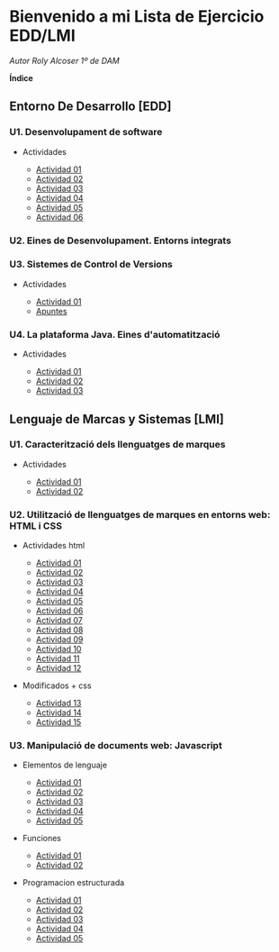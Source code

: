 # Bienvenido a mi Lista de Ejercicio EDD/LMI

*Autor Roly Alcoser 1º de DAM*

**Índice**

## **Entorno De Desarrollo [EDD]**

### **U1. Desenvolupament de software**

* Actividades  

    * [Actividad 01](./EDD/T1/Documento_01.md)
    * [Actividad 02](./EDD/T1/Documento_02.md)
    * [Actividad 03](./EDD/T1/Documento_03.md)
    * [Actividad 04](./EDD/T1/Documento_04.md)
    * [Actividad 05](./EDD/T1/Documento_05.md)
    * [Actividad 06](./EDD/T1/Documento_06.md)

### **U2. Eines de Desenvolupament. Entorns integrats**

### **U3. Sistemes de Control de Versions**

* Actividades

    * [Actividad 01](./EDD/T3/ej1.md)
    * [Apuntes](./EDD/T3/ejercicio.md)

### **U4. La plataforma Java. Eines d'automatització**

* Actividades

    * [Actividad 01](./EDD/T4/Actividad.md)
    * [Actividad 02](./EDD/T4/Ant.md)
    * [Actividad 03](./EDD/T4/Maven.md)

## **Lenguaje de Marcas y Sistemas [LMI]**

### **U1. Caracterització dels llenguatges de marques**

* Actividades

    * [Actividad 01](./LMI/T1/Documento_01.md)
    * [Actividad 02](./LMI/T1/Documento_02.md)

### **U2. Utilització de llenguatges de marques en entorns web: HTML i CSS**

* Actividades html

    * [Actividad 01](./LMI/T2/ej1.html)
    * [Actividad 02](./LMI/T2/ej2.html)
    * [Actividad 03](./LMI/T2/ej3.html)
    * [Actividad 04](./LMI/T2/ej4.html)
    * [Actividad 05](./LMI/T2/ej5.html)
    * [Actividad 06](./LMI/T2/ej6.html)
    * [Actividad 07](./LMI/T2/ej7.html)
    * [Actividad 08](./LMI/T2/ej8.html)
    * [Actividad 09](./LMI/T2/ej9.html)
    * [Actividad 10](./LMI/T2/ej10.html)
    * [Actividad 11](./LMI/T2/ej11.html)
    * [Actividad 12](./LMI/T2/ej12.html)

* Modificados + css

    * [Actividad 13](./LMI/T2/modificados/ej11_modif.html)
    * [Actividad 14](./LMI/T2/modificados/ej12_modif.html)
    * [Actividad 15](./LMI/T2/modificados/form_registro.html) 
   
### **U3. Manipulació de documents web: Javascript**

* Elementos de lenguaje
    
    * [Actividad 01](./LMI/T3/Elementos-de-lenguaje/ej1.js)
    * [Actividad 02](./LMI/T3/Elementos-de-lenguaje/ej2.js)
    * [Actividad 03](./LMI/T3/Elementos-de-lenguaje/ej3.js)
    * [Actividad 04](./LMI/T3/Elementos-de-lenguaje/ej4.js)
    * [Actividad 05](./LMI/T3/Elementos-de-lenguaje/ej5.js)       
    
* Funciones
    
    * [Actividad 01](./LMI/T3/Funciones/ej1.js)
    * [Actividad 02](./LMI/T3/Funciones/ej1.js)
        
* Programacion estructurada
    
    * [Actividad 01](./LMI/T3/Programacion-estructurada/ej1.js)
    * [Actividad 02](./LMI/T3/Programacion-estructurada/ej2.js)
    * [Actividad 03](./LMI/T3/Programacion-estructurada/ej3.js)
    * [Actividad 04](./LMI/T3/Programacion-estructurada/ej4.js)
    * [Actividad 05](./LMI/T3/Programacion-estructurada/ej5.js)
    
    
